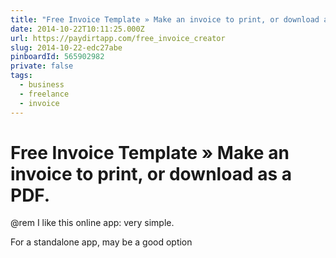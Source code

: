 ```yaml
---
title: "Free Invoice Template » Make an invoice to print, or download as a PDF."
date: 2014-10-22T10:11:25.000Z
url: https://paydirtapp.com/free_invoice_creator
slug: 2014-10-22-edc27abe
pinboardId: 565902982
private: false
tags:
  - business
  - freelance
  - invoice
---
```


# Free Invoice Template » Make an invoice to print, or download as a PDF.

@rem I like this online app: very simple.

For a standalone app, may be a good option
